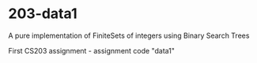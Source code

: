 # 203-data1
A pure implementation of FiniteSets of integers using Binary Search Trees

First CS203 assignment - assignment code "data1"